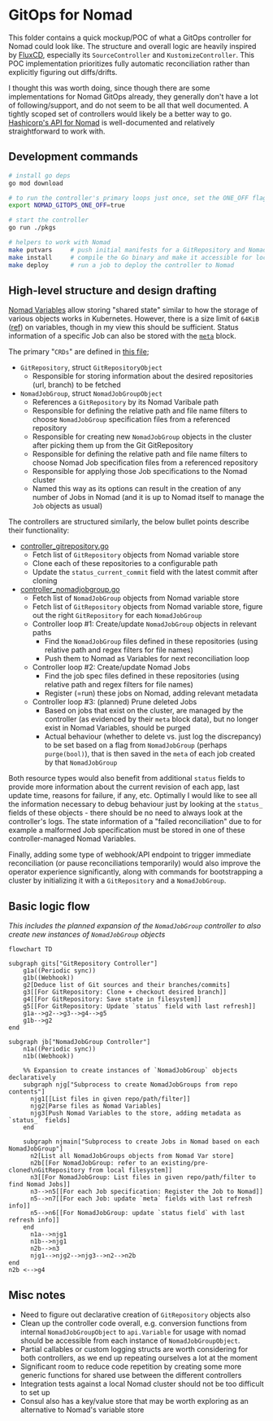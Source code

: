# GitOps for Nomad

This folder contains a quick mockup/POC of what a GitOps controller for Nomad could look like. The structure and overall logic are heavily inspired by [FluxCD](https://fluxcd.io/), especially its `SourceController` and `KustomizeController`. This POC implementation prioritizes fully automatic reconciliation rather than explicitly figuring out diffs/drifts.

I thought this was worth doing, since though there are some implementations for Nomad GitOps already, they generally don't have a lot of following/support, and do not seem to be all that well documented. A tightly scoped set of controllers would likely be a better way to go. [Hashicorp's API for Nomad](https://pkg.go.dev/github.com/hashicorp/nomad/api) is well-documented and relatively straightforward to work with.

## Development commands

```bash
# install go deps
go mod download

# to run the controller's primary loops just once, set the ONE_OFF flag as follows
export NOMAD_GITOPS_ONE_OFF=true

# start the controller
go run ./pkgs

# helpers to work with Nomad
make putvars     # push initial manifests for a GitRepository and NomadJobGroup
make install     # compile the Go binary and make it accessible for local Nomad cluster
make deploy      # run a job to deploy the controller to Nomad
```

## High-level structure and design drafting

[Nomad Variables](https://developer.hashicorp.com/nomad/tutorials/variables/variables-create) allow storing "shared state" similar to how the storage of various objects works in Kubernetes. However, there is a size limit of `64KiB` ([ref](https://developer.hashicorp.com/nomad/api-docs/variables/variables)) on variables, though in my view this should be sufficient. Status information of a specific Job can also be stored with the [`meta`](https://developer.hashicorp.com/nomad/docs/job-specification/meta) block.

The primary "`CRDs`" are defined in [this file](./nomad-gitops-operator/data_structures.go);

- `GitRepository`, struct `GitRepositoryObject`
  - Responsible for storing information about the desired repositories (url, branch) to be fetched
- `NomadJobGroup`, struct `NomadJobGroupObject`
  - References a `GitRepository` by its Nomad Varibale path
  - Responsible for defining the relative path and file name filters to choose `NomadJobGroup` specification files from a referenced repository
  - Responsible for creating new `NomadJobGroup` objects in the cluster after picking them up from the Git GitRepository
  - Responsible for defining the relative path and file name filters to choose Nomad Job specification files from a referenced repository
  - Responsible for applying those Job specifications to the Nomad cluster
  - Named this way as its options can result in the creation of any number of Jobs in Nomad (and it is up to Nomad itself to manage the `Job` objects as usual)

The controllers are structured similarly, the below bullet points describe their functionality:

- [controller_gitrepository.go](./nomad-gitops-operator/controller_gitrepository.go)
  - Fetch list of `GitRepository` objects from Nomad variable store
  - Clone each of these repositories to a configurable path
  - Update the `status_current_commit` field with the latest commit after cloning
- [controller_nomadjobgroup.go](./nomad-gitops-operator/controller_nomadjobgroup.go)
  - Fetch list of `NomadJobGroup` objects from Nomad variable store
  - Fetch list of `GitRepository` objects from Nomad variable store, figure out the right `GitRepository` for each `NomadJobGroup`
  - Controller loop #1: Create/update `NomadJobGroup` objects in relevant paths
    - Find the `NomadJobGroup` files defined in these repositories (using relative path and regex filters for file names)
    - Push them to Nomad as Variables for next reconciliation loop
  - Controller loop #2: Create/update Nomad Jobs
    - Find the job spec files defined in these repositories (using relative path and regex filters for file names)
    - Register (=run) these jobs on Nomad, adding relevant metadata
  - Controller loop #3: (planned) Prune deleted Jobs
    - Based on jobs that exist on the cluster, are managed by the controller (as evidenced by their `meta` block data), but no longer exist in Nomad Variables, should be purged
    - Actual behaviour (whether to delete vs. just log the discrepancy) to be set based on a flag from `NomadJobGroup` (perhaps `purge(bool)`), that is then saved in the `meta` of each job created by that `NomadJobGroup`

Both resource types would also benefit from additional `status` fields to provide more information about the current revision of each app, last update time, reasons for failure, if any, etc. Optimally I would like to see all the information necessary to debug behaviour just by looking at the `status_` fields of these objects - there should be no need to always look at the controller's logs. The state information of a "failed reconciliation" due to for example a malformed Job specification must be stored in one of these controller-managed Nomad Variables.

Finally, adding some type of webhook/API endpoint to trigger immediate reconciliation (or pause reconciliations temporarily) would also improve the operator experience significantly, along with commands for bootstrapping a cluster by initializing it with a `GitRepository` and a `NomadJobGroup`.

## Basic logic flow

*This includes the planned expansion of the `NomadJobGroup` controller to also create new instances of `NomadJobGroup` objects*

```mermaid
flowchart TD

subgraph gits["GitRepository Controller"]
    g1a((Periodic sync))
    g1b((Webhook))
    g2[Deduce list of Git sources and their branches/commits]
    g3[[For GitRepository: Clone + checkout desired branch]]
    g4[[For GitRepository: Save state in filesystem]]
    g5[[For GitRepository: Update `status` field with last refresh]]
    g1a-->g2-->g3-->g4-->g5
    g1b-->g2
end

subgraph jb["NomadJobGroup Controller"]
    n1a((Periodic sync))
    n1b((Webhook))
    
    %% Expansion to create instances of `NomadJobGroup` objects declaratively
    subgraph njg["Subprocess to create NomadJobGroups from repo contents"]
      njg1[[List files in given repo/path/filter]]
      njg2[Parse files as Nomad Variables]
      njg3[Push Nomad Variables to the store, adding metadata as `status_` fields]
    end

    subgraph njmain["Subprocess to create Jobs in Nomad based on each NomadJobGroup"]
      n2[List all NomadJobGroups objects from Nomad Var store]
      n2b[[For NomadJobGroup: refer to an existing/pre-cloned\nGitRepository from local filesystem]]
      n3[[For NomadJobGroup: List files in given repo/path/filter to find Nomad Jobs]]
      n3-->n5[[For each Job specification: Register the Job to Nomad]]
      n5-->n7[[For each Job: update `meta` fields with last refresh info]]
      n5-->n6[[For NomadJobGroup: update `status field` with last refresh info]]
    end
      n1a-->njg1
      n1b-->njg1
      n2b-->n3
      njg1-->njg2-->njg3-->n2-->n2b
end
n2b <-->g4

```

## Misc notes

- Need to figure out declarative creation of `GitRepository` objects also
- Clean up the controller code overall, e.g. conversion functions from internal `NomadJobGroupObject` to `api.Variable` for usage with nomad should be accessible from each instance of `NomadJobGroupObject`.
- Partial callables or custom logging structs are worth considering for both controllers, as we end up repeating ourselves a lot at the moment
- Significant room to reduce code repetition by creating some more generic functions for shared use between the different controllers
- Integration tests against a local Nomad cluster should not be too difficult to set up
- Consul also has a key/value store that may be worth exploring as an alternative to Nomad's variable store
